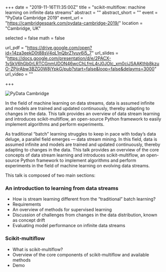 +++
date = "2019-11-16T11:35:00Z"
title = "scikit-multiflow: machine learning on infinite data streams"
abstract = ""
abstract_short = ""
event = "PyData Cambridge 2019"
event_url = "https://cambridgespark.com/pydata-cambridge-2019/"
location = "Cambridge, UK"

selected = false
math = false

url_pdf = "https://drive.google.com/open?id=14za3eekD0t88sV4qL1nQbrZ1vuv6j5_7"
url_slides = "https://docs.google.com/presentation/d/e/2PACX-1vSkV6hGb0rLRTCGnmUDON46wcChLfmL4rJ0JOlc_xm0ciJSAAKthb8kzuO-ZPijrAbw3BZG0W8jYpkG/pub?start=false&loop=false&delayms=3000"
url_video = ""

+++

![PyData Cambridge](/img/talks/pydata_cambridge_2019.png)

In the field of machine learning on data streams, data is assumed infinite and models are trained and updated continuously, thereby adapting to changes in the data. This talk provides an overview of data stream learning and introduces scikit-multiflow, an open-source Python framework to easily implement algorithms and perform experiments.

As traditional “batch” learning struggles to keep in pace with today’s data deluge, a parallel field emerges — data stream mining. In this field, data is assumed infinite and models are trained and updated continuously, thereby adapting to changes in the data. This talk provides an overview of the core concepts of data stream learning and introduces scikit-multiflow, an open-source Python framework to implement algorithms and perform experiments in the field of machine learning on evolving data streams.

This talk is composed of two main sections:

### An introduction to learning from data streams

* How is stream learning different from the “traditional” batch learning?
* Requirements
* An overview of methods for supervised learning
* Discussion of challenges from changes in the data distribution, known as concept drift
* Evaluating model performance on infinite data streams


### Scikit-multiflow

* What is scikit-multiflow?
* Overview of the core components of scikit-multiflow and available methods
* Demo